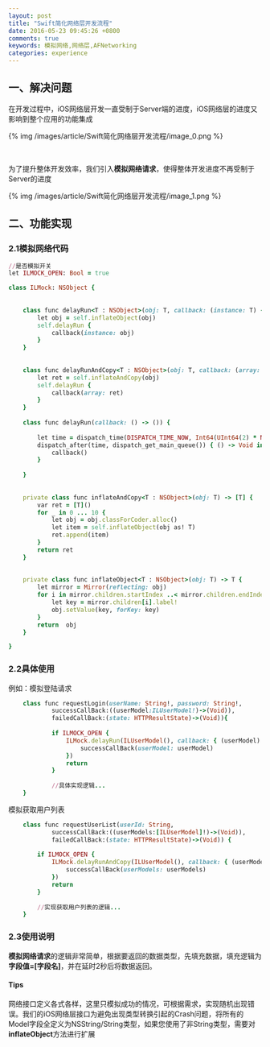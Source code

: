 ```yaml
---
layout: post
title: "Swift简化网络层开发流程"
date: 2016-05-23 09:45:26 +0800
comments: true
keywords: 模拟网络,网络层,AFNetworking
categories: experience
---
```


## 一、解决问题

在开发过程中，iOS网络层开发一直受制于Server端的进度，iOS网络层的进度又影响到整个应用的功能集成

{% img /images/article/Swift简化网络层开发流程/image_0.png %}

<br>

为了提升整体开发效率，我们引入**模拟网络请求**，使得整体开发进度不再受制于Server的进度

{% img /images/article/Swift简化网络层开发流程/image_1.png %}

<!-- more -->

## 二、功能实现

### 2.1模拟网络代码


```ruby
//是否模拟开关
let ILMOCK_OPEN: Bool = true

class ILMock: NSObject {
    
    
    class func delayRun<T : NSObject>(obj: T, callback: (instance: T) -> ()) {
        let obj = self.inflateObject(obj)
        self.delayRun { 
            callback(instance: obj)
        }
    }
    
    
    class func delayRunAndCopy<T : NSObject>(obj: T, callback: (array: [T]) -> ()) {
        let ret = self.inflateAndCopy(obj)
        self.delayRun { 
            callback(array: ret)
        }
    }
    
    class func delayRun(callback: () -> ()) {
        
        let time = dispatch_time(DISPATCH_TIME_NOW, Int64(UInt64(2) * NSEC_PER_SEC))
        dispatch_after(time, dispatch_get_main_queue()) { () -> Void in
            callback()
        }
        
    }
    
    
    private class func inflateAndCopy<T : NSObject>(obj: T) -> [T] {
        var ret = [T]()
        for _ in 0 ... 10 {
            let obj = obj.classForCoder.alloc()
            let item = self.inflateObject(obj as! T)
            ret.append(item)
        }
        return ret
    }
    
    
    private class func inflateObject<T : NSObject>(obj: T) -> T {
        let mirror = Mirror(reflecting: obj)
        for i in mirror.children.startIndex ..< mirror.children.endIndex {
            let key = mirror.children[i].label!
            obj.setValue(key, forKey: key)
        }
        return  obj
    }

}

```

### 2.2具体使用
例如：模拟登陆请求

``` ruby
    class func requestLogin(userName: String!, password: String!,
        	successCallBack:((userModel:ILUserModel!)->(Void)),
        	failedCallBack:(state: HTTPResultState)->(Void)){
        
            if ILMOCK_OPEN {
                ILMock.delayRun(ILUserModel(), callback: { (userModel) in
                    successCallBack(userModel: userModel)
                })
                return
            }
            
            //具体实现逻辑...
    }
```

模拟获取用户列表

``` ruby
    class func requestUserList(userId: String,
            successCallBack:((userModels:[ILUserModel]!)->(Void)),
            failedCallBack:(state: HTTPResultState)->(Void)) {
        
        if ILMOCK_OPEN {
            ILMock.delayRunAndCopy(ILUserModel(), callback: { (userModels) in
                successCallBack(userModels: userModels)
            })
            return
        }
        
        //实现获取用户列表的逻辑...
    }
```

### 2.3使用说明

**模拟网络请求**的逻辑非常简单，根据要返回的数据类型，先填充数据，填充逻辑为**字段值=[字段名]**，并在延时2秒后将数据返回。

#### Tips
网络接口定义各式各样，这里只模拟成功的情况，可根据需求，实现随机出现错误。我们的iOS网络层接口为避免出现类型转换引起的Crash问题，将所有的Model字段全定义为NSString/String类型，如果您使用了非String类型，需要对**inflateObject**方法进行扩展
